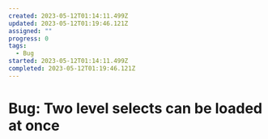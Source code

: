 ```yaml
---
created: 2023-05-12T01:14:11.499Z
updated: 2023-05-12T01:19:46.121Z
assigned: ""
progress: 0
tags:
  - Bug
started: 2023-05-12T01:14:11.499Z
completed: 2023-05-12T01:19:46.121Z
---
```


# Bug: Two level selects can be loaded at once
